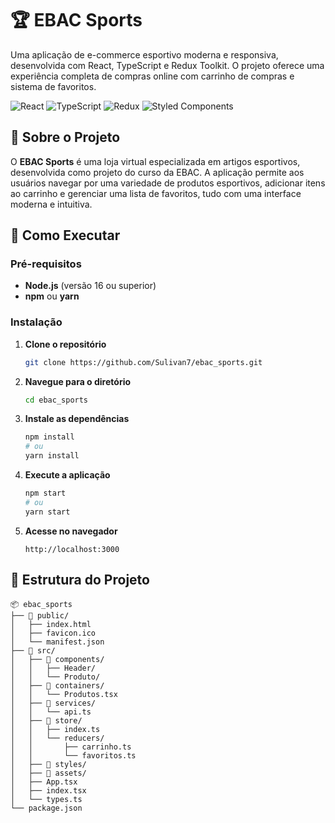 # 🏆 EBAC Sports

Uma aplicação de e-commerce esportivo moderna e responsiva, desenvolvida com React, TypeScript e Redux Toolkit. O projeto oferece uma experiência completa de compras online com carrinho de compras e sistema de favoritos.

![React](https://img.shields.io/badge/React-18.2.0-blue)
![TypeScript](https://img.shields.io/badge/TypeScript-4.9.5-blue)
![Redux](https://img.shields.io/badge/Redux%20Toolkit-2.9.0-purple)
![Styled Components](https://img.shields.io/badge/Styled%20Components-5.3.6-pink)

## 🎯 Sobre o Projeto

O **EBAC Sports** é uma loja virtual especializada em artigos esportivos, desenvolvida como projeto do curso da EBAC. A aplicação permite aos usuários navegar por uma variedade de produtos esportivos, adicionar itens ao carrinho e gerenciar uma lista de favoritos, tudo com uma interface moderna e intuitiva.

## 🚀 Como Executar

### Pré-requisitos
- **Node.js** (versão 16 ou superior)
- **npm** ou **yarn**

### Instalação

1. **Clone o repositório**
   ```bash
   git clone https://github.com/Sulivan7/ebac_sports.git
   ```

2. **Navegue para o diretório**
   ```bash
   cd ebac_sports
   ```

3. **Instale as dependências**
   ```bash
   npm install
   # ou
   yarn install
   ```

4. **Execute a aplicação**
   ```bash
   npm start
   # ou
   yarn start
   ```

5. **Acesse no navegador**
   ```
   http://localhost:3000
   ```

## 📂 Estrutura do Projeto

```
📦 ebac_sports
├── 📁 public/
│   ├── index.html
│   ├── favicon.ico
│   └── manifest.json
├── 📁 src/
│   ├── 📁 components/
│   │   ├── Header/
│   │   └── Produto/
│   ├── 📁 containers/
│   │   └── Produtos.tsx
│   ├── 📁 services/
│   │   └── api.ts
│   ├── 📁 store/
│   │   ├── index.ts
│   │   └── reducers/
│   │       ├── carrinho.ts
│   │       └── favoritos.ts
│   ├── 📁 styles/
│   ├── 📁 assets/
│   ├── App.tsx
│   ├── index.tsx
│   └── types.ts
└── package.json
```

